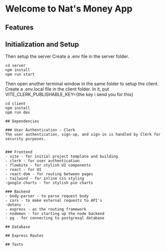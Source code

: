 # Welcome to Nat's Money App

## Features

## Initialization and Setup

Then setup the server
Create a .env file in the server folder.
```
cd server
npm install
npm run start
```
Then open another terminal window in the same folder to setup the client.
Create a .env.local file in the client folder.
In it, put VITE_CLERK_PUBLISHABLE_KEY={the key i send you for this}
```
cd client
npm install
npm run dev

## Dependencies

### User Authentication - Clerk
The user authentication, sign-up, and sign-in is handled by Clerk for security purposes.


### Frontend
- vite - for initial project template and building
- clerk - for user authentication
- flowbite - for stylish UI components
- react - for UI
- react-dom - for routing between pages
- tailwind - for inline css styling
-google charts - for stylish pie charts

### Backend
- body-parser - to parse request body
- cors - to make external requests to API's
-dotenv -
- express - as the routing framework
- nodemon - for starting up the node backend
- pg - for connecting to postgresql database

## Database

## Express Routes

## Tests